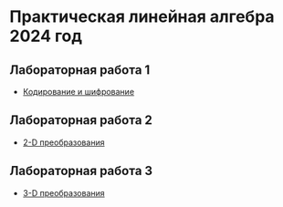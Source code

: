 # Практическая линейная алгебра 2024 год

## Лабораторная работа 1

* [Кодирование и шифрование](lab1/lab1.ipynb)

## Лабораторная работа 2

* [2-D преобразования](lab2/lab2.ipynb)

## Лабораторная работа 3

* [3-D преобразования](lab3/lab3.ipynb)
